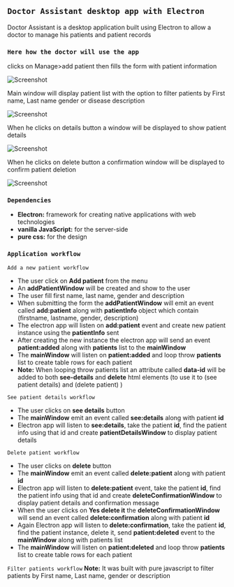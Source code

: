 ## `Doctor Assistant desktop app with Electron`

Doctor Assistant is a desktop application built using Electron to allow a doctor to manage his patients and patient records

### `Here how the doctor will use the app`

clicks on Manage>add patient then fills the form with patient information

![Screenshot](https://github.com/pedrasfloki/doctor-assistant-desktop-app/blob/main/screenshots/02.png)

Main window will display patient list with the option to filter patients by First name, Last name gender or disease description

![Screenshot](https://github.com/pedrasfloki/doctor-assistant-desktop-app/blob/main/screenshots/03.png)

When he clicks on details button a window will be displayed to show patient details

![Screenshot](https://github.com/pedrasfloki/doctor-assistant-desktop-app/blob/main/screenshots/04.png)

When he clicks on delete button a confirmation window will be displayed to confirm patient deletion

![Screenshot](https://github.com/pedrasfloki/doctor-assistant-desktop-app/blob/main/screenshots/05.png)

### `Dependencies`

- **Electron:** framework for creating native applications with web technologies
- **vanilla JavaScript:** for the server-side
- **pure css:** for the design

### `Application workflow`

`Add a new patient workflow`

- The user click on **Add patient** from the menu
- An **addPatientWindow** will be created and show to the user
- The user fill first name, last name, gender and description
- When submitting the form the **addPatientWindow** will emit an event called **add:patient** along with **patientInfo** object which contain (firstname, lastname, gender, description)
- The electron app will listen on **add:patient** event and create new patient instance using the **patientInfo** sent
- After creating the new instance the electron app will send an event **patient:added** along with **patients** list to the **mainWindow**
- The **mainWindow** will listen on **patient:added** and loop throw **patients** list to create table rows for each patient
- **Note:** When looping throw patients list an attribute called **data-id** will be added to both **see-details** and **delete** html elements (to use it to (see patient details) and (delete patient) )

`See patient details workflow`

- The user clicks on **see details** button
- The **mainWindow** emit an event called **see:details** along with patient **id**
- Electron app will listen to **see:details**, take the patient **id**, find the patient info using that id and create **patientDetailsWindow** to display patient details

`Delete patient workflow`

- The user clicks on **delete** button
- The **mainWindow** emit an event called **delete:patient** along with patient **id**
- Electron app will listen to **delete:patient** event, take the patient **id**, find the patient info using that id and create **deleteConfirmationWindow** to display patient details and confirmation message
- When the user clicks on **Yes delete it** the **deleteConfirmationWindow** will send an event called **delete:confirmation** along with patient **id**
- Again Electron app will listen to **delete:confirmation**, take the patient **id**, find the patient instance, delete it, send **patient:deleted** event to the **mainWindow** along with patients list
- The **mainWindow** will listen on **patient:deleted** and loop throw **patients** list to create table rows for each patient

`Filter patients workflow`
**Note:** It was built with pure javascript to filter patients by First name, Last name, gender or description
